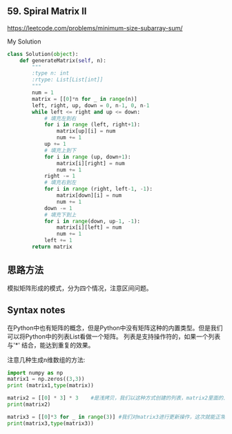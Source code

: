 ## 59. Spiral Matrix II

https://leetcode.com/problems/minimum-size-subarray-sum/

My Solution

```python
class Solution(object):
    def generateMatrix(self, n):
        """
        :type n: int
        :rtype: List[List[int]]
        """
        num = 1
        matrix = [[0]*n for _ in range(n)]
        left, right, up, down = 0, n-1, 0, n-1
        while left <= right and up <= down:
            # 填充左到右
            for i in range (left, right+1):
                matrix[up][i] = num
                num += 1
            up += 1
            # 填充上到下
            for i in range (up, down+1):
                matrix[i][right] = num
                num += 1
            right -= 1
            # 填充右到左
            for i in range (right, left-1, -1):
                matrix[down][i] = num
                num += 1
            down -= 1
            # 填充下到上
            for i in range(down, up-1, -1):
                matrix[i][left] = num
                num += 1
            left += 1
        return matrix
```
## 思路方法

模拟矩阵形成的模式，分为四个情况，注意区间问题。

## Syntax notes

在Python中也有矩阵的概念，但是Python中没有矩阵这种的内置类型。但是我们可以将Python中的列表List看做一个矩阵。
列表是支持操作符的，如果一个列表与'*' 结合，能达到重复的效果。

注意几种生成n维数组的方法:
```python
import numpy as np
matrix1 = np.zeros((3,3))
print (matrix1,type(matrix))

matrix2 = [[0] * 3] * 3    #是浅拷贝，我们以这种方式创建的列表，matrix2里面的三个列表的内存是指向同一块，不管我们修改哪个列表，其他两个列表也会跟着改变。
print(matrix2)

matrix3 = [[0]*3 for _ in range(3)] #我们对matrix3进行更新操作，这次就能正常更新了。
print(matrix3,type(matrix3))
```
